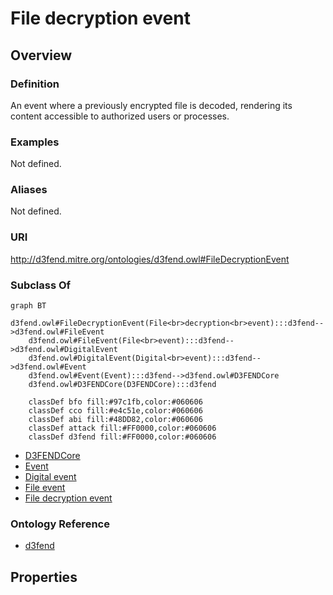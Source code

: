 # File decryption event

## Overview

### Definition
An event where a previously encrypted file is decoded, rendering its content accessible to authorized users or processes.

### Examples
Not defined.

### Aliases
Not defined.

### URI
http://d3fend.mitre.org/ontologies/d3fend.owl#FileDecryptionEvent

### Subclass Of
```mermaid
graph BT
    d3fend.owl#FileDecryptionEvent(File<br>decryption<br>event):::d3fend-->d3fend.owl#FileEvent
    d3fend.owl#FileEvent(File<br>event):::d3fend-->d3fend.owl#DigitalEvent
    d3fend.owl#DigitalEvent(Digital<br>event):::d3fend-->d3fend.owl#Event
    d3fend.owl#Event(Event):::d3fend-->d3fend.owl#D3FENDCore
    d3fend.owl#D3FENDCore(D3FENDCore):::d3fend
    
    classDef bfo fill:#97c1fb,color:#060606
    classDef cco fill:#e4c51e,color:#060606
    classDef abi fill:#48DD82,color:#060606
    classDef attack fill:#FF0000,color:#060606
    classDef d3fend fill:#FF0000,color:#060606
```

- [D3FENDCore](/docs/ontology/reference/model/D3FENDCore/D3FENDCore.md)
- [Event](/docs/ontology/reference/model/D3FENDCore/Event/Event.md)
- [Digital event](/docs/ontology/reference/model/D3FENDCore/Event/Digital%20event/Digital%20event.md)
- [File event](/docs/ontology/reference/model/D3FENDCore/Event/Digital%20event/File%20event/File%20event.md)
- [File decryption event](/docs/ontology/reference/model/D3FENDCore/Event/Digital%20event/File%20event/File%20decryption%20event/File%20decryption%20event.md)


### Ontology Reference
- [d3fend](http://d3fend.mitre.org/ontologies/d3fend.owl#)

## Properties
